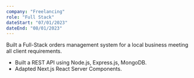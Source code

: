 ```yaml
---
company: "Freelancing"
role: "Full Stack"
dateStart: "07/01/2023"
dateEnd: "08/01/2023"
---
```


Built a Full-Stack orders management system for a local business meeting all client requirements.	
- Built a REST API using Node.js, Express.js, MongoDB. 
- Adapted Next.js React Server Components.



